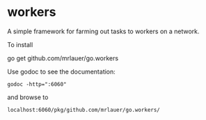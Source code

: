 workers
=======

A simple framework for farming out tasks to workers on a network.

To install

 go get github.com/mrlauer/go.workers

Use godoc to see the documentation:

    godoc -http=":6060"

and browse to

    localhost:6060/pkg/github.com/mrlauer/go.workers/

